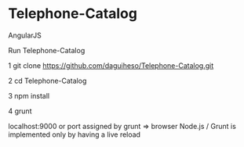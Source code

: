 # Telephone-Catalog
AngularJS


Run Telephone-Catalog

1 git clone https://github.com/daguiheso/Telephone-Catalog.git

2 cd Telephone-Catalog

3 npm install

4 grunt

localhost:9000 or port assigned by grunt => browser
Node.js / Grunt is implemented only by having a live reload
